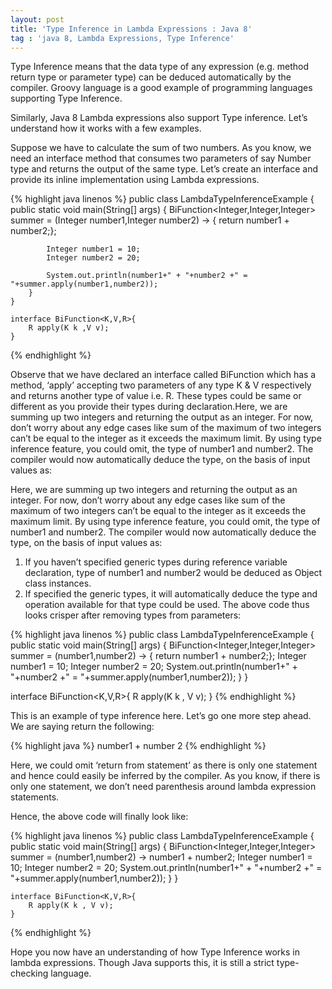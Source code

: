 ```yaml
---
layout: post
title: 'Type Inference in Lambda Expressions : Java 8'
tag : 'java 8, Lambda Expressions, Type Inference'
---
```


Type Inference means that the data type of any expression (e.g. method return type or parameter type) can be deduced automatically by the compiler. Groovy language is a good example of programming languages supporting Type Inference.

Similarly, Java 8 Lambda expressions also support Type inference. Let’s understand how it works with a few examples.

Suppose we have to calculate the sum of two numbers. As you know, we need an interface method that consumes two parameters of say Number type and returns the output of the same type. Let’s create an interface and provide its inline implementation using Lambda expressions.


{% highlight java linenos %}
    public class LambdaTypeInferenceExample {
    public static void main(String[] args) {
            BiFunction<Integer,Integer,Integer> summer = (Integer number1,Integer number2) ->  { return number1 + number2;};
     
            Integer number1 = 10;
            Integer number2 = 20;
     
            System.out.println(number1+" + "+number2 +" = "+summer.apply(number1,number2));
        }
    }
 
    interface BiFunction<K,V,R>{
        R apply(K k ,V v);
    }
{% endhighlight %}

Observe that we have declared an interface called BiFunction which has a method, ‘apply’ accepting two parameters of any type K & V respectively and returns another type of value i.e. R. These types could be same or different as you provide their types during declaration.Here, we are summing up two integers and returning the output as an integer. For now, don’t worry about any edge cases like sum of the maximum of two integers can’t be equal to the integer as it exceeds the maximum limit. By using type inference feature, you could omit, the type of number1 and number2. The compiler would now automatically deduce the type, on the basis of input values as:

Here, we are summing up two integers and returning the output as an integer. For now, don’t worry about any edge cases like sum of the maximum of two integers can’t be equal to the integer as it exceeds the maximum limit. By using type inference feature, you could omit, the type of number1 and number2. The compiler would now automatically deduce the type, on the basis of input values as:

1. If you haven’t specified generic types during reference variable declaration, type of number1 and number2 would be deduced as Object class instances.
2. If specified the generic types, it will automatically deduce the type and operation available for that type could be used.
The above code thus looks crisper after removing types from parameters:

{% highlight java linenos %}
  public class LambdaTypeInferenceExample {
      public static void main(String[] args) {
          BiFunction<Integer,Integer,Integer> summer = (number1,number2) ->  { return number1 + number2;};
          Integer number1 = 10;
          Integer number2 = 20;
          System.out.println(number1+" + "+number2 +" = "+summer.apply(number1,number2));
      }
  }
   
  interface BiFunction<K,V,R>{
      R apply(K k , V v);
  }
{% endhighlight %}

This is an example of type inference here. Let’s go one more step ahead. We are saying return the following:

{% highlight java %}
 number1 + number 2
{% endhighlight %}

Here, we could omit ‘return from statement’ as there is only one statement and hence could easily be inferred by the compiler. As you know, if there is only one statement, we don’t need parenthesis around lambda expression statements.

Hence, the above code will finally look like:

{% highlight java linenos %}
    public class LambdaTypeInferenceExample {
        public static void main(String[] args) {
            BiFunction<Integer,Integer,Integer> summer = (number1,number2) ->  number1 + number2;
            Integer number1 = 10;
            Integer number2 = 20;
            System.out.println(number1+" + "+number2 +" = "+summer.apply(number1,number2));
        }
    }
     
    interface BiFunction<K,V,R>{
        R apply(K k , V v);
    }
{% endhighlight %}

Hope you now have an understanding of how Type Inference works in lambda expressions. Though Java supports this, it is still a strict type-checking language.